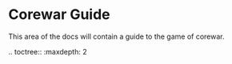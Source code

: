 Corewar Guide
======================

This area of the docs will contain a guide to the game of corewar.

.. toctree::
   :maxdepth: 2